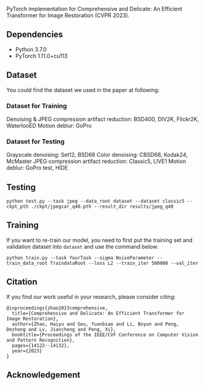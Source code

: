 PyTorch implementation for Comprehensive and Delicate: An Efficient Transformer for Image Restoration (CVPR 2023).

## Dependencies

* Python 3.7.0
* PyTorch 1.11.0+cu113

## Dataset

You could find the dataset we used in the paper at following:

### Dataset for Training

Denoising & JPEG compression artifact reduction: BSD400, DIV2K, Flickr2K, WaterlooED
Motion deblur: GoPro

### Dataset for Testing

Grayscale denoising: Set12, BSD68
Color denoising: CBSD68, Kodak24, McMaster
JPEG compression artifact reduction: Classic5, LIVE1
Motion deblur: GoPro test, HIDE

## Testing

~~~shell
python test.py --task jpeg --data_root dataset --dataset classic5 --ckpt_pth ./ckpt/jpegcar_q40.pth --result_dir results/jpeg_q40
~~~


## Training

If you want to re-train our model, you need to first put the training set and validation dataset into `dataset` 
and use the command below:

~~~shell
python train.py --task YourTask --sigma NoiseParameter --train_data_root TraindataRoot --loss L2 --train_iter 500000 --val_iter
~~~

## Citation

If you find our work useful in your research, please consider citing:

~~~
@inproceedings{zhao2023comprehensive,
  title={Comprehensive and Delicate: An Efficient Transformer for Image Restoration},
  author={Zhao, Haiyu and Gou, Yuanbiao and Li, Boyun and Peng, Dezhong and Lv, Jiancheng and Peng, Xi},
  booktitle={Proceedings of the IEEE/CVF Conference on Computer Vision and Pattern Recognition},
  pages={14122--14132},
  year={2023}
}
~~~

## Acknowledgement

